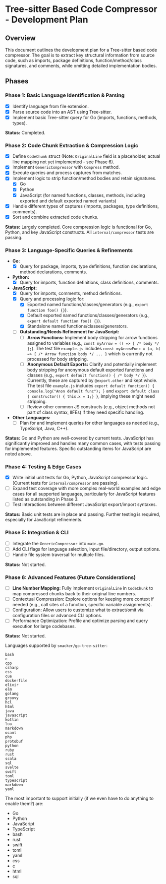 # Tree-sitter Based Code Compressor - Development Plan

## Overview

This document outlines the development plan for a Tree-sitter based code compressor. The goal is to extract key structural information from source code, such as imports, package definitions, function/method/class signatures, and comments, while omitting detailed implementation bodies.

## Phases

### Phase 1: Basic Language Identification & Parsing

- [x] Identify language from file extension.
- [x] Parse source code into an AST using Tree-sitter.
- [x] Implement basic Tree-sitter query for Go (imports, functions, methods, types).

**Status:** Completed.

### Phase 2: Code Chunk Extraction & Compression Logic

- [x] Define `CodeChunk` struct (Note: `OriginalLine` field is a placeholder, actual line mapping not yet implemented - see Phase 6).
- [x] Implement `GenericCompressor` with `Compress` method.
- [x] Execute queries and process captures from matches.
- [x] Implement logic to strip function/method bodies and retain signatures.
  - [x] Go
  - [x] Python
  - [x] JavaScript (for named functions, classes, methods, including exported and default exported named variants)
- [x] Handle different types of captures (imports, packages, type definitions, comments).
- [x] Sort and combine extracted code chunks.

**Status:** Largely completed. Core compression logic is functional for Go, Python, and key JavaScript constructs. All `internal/compressor` tests are passing.

### Phase 3: Language-Specific Queries & Refinements

- **Go:**
  - [x] Query for package, imports, type definitions, function declarations, method declarations, comments.
- **Python:**
  - [x] Query for imports, function definitions, class definitions, comments.
- **JavaScript:**
  - [x] Query for imports, comments, method definitions.
  - [x] Query and processing logic for:
    - [x] Exported named functions/classes/generators (e.g., `export function foo() {}`).
    - [x] Default exported named functions/classes/generators (e.g., `export default function foo() {}`).
    - [x] Standalone named functions/classes/generators.
  - [ ] **Outstanding/Needs Refinement for JavaScript:**
    - [ ] **Arrow Functions:** Implement body stripping for arrow functions assigned to variables (e.g., `const myArrow = () => { /* body */ };`). The test file `example.js` includes `const myArrowFunc = (a, b) => { /* Arrow function body */ ... }` which is currently not processed for body stripping.
    - [ ] **Anonymous Default Exports:** Clarify and potentially implement body stripping for anonymous default exported functions and classes (e.g., `export default function() { /* body */ }`). Currently, these are captured by `@export.other` and kept whole. The test file `example.js` includes `export default function() { console.log("Anon default func"); }` and `export default class { constructor() { this.x = 1;} }`, implying these might need stripping.
    - [ ] Review other common JS constructs (e.g., object methods not part of class syntax, IIFEs) if they need specific handling.
- **Other Languages:**
  - [ ] Plan for and implement queries for other languages as needed (e.g., TypeScript, Java, C++).

**Status:** Go and Python are well-covered by current tests. JavaScript has significantly improved and handles many common cases, with tests passing for implemented features. Specific outstanding items for JavaScript are noted above.

### Phase 4: Testing & Edge Cases

- [x] Write initial unit tests for Go, Python, JavaScript compressor logic. (Current tests for `internal/compressor` are passing).
- [ ] Expand test coverage with more complex real-world examples and edge cases for all supported languages, particularly for JavaScript features listed as outstanding in Phase 3.
- [ ] Test interactions between different JavaScript export/import syntaxes.

**Status:** Basic unit tests are in place and passing. Further testing is required, especially for JavaScript refinements.

### Phase 5: Integration & CLI

- [ ] Integrate the `GenericCompressor` into `main.go`.
- [ ] Add CLI flags for language selection, input file/directory, output options.
- [ ] Handle file system traversal for multiple files.

**Status:** Not started.

### Phase 6: Advanced Features (Future Considerations)

- [ ] **Line Number Mapping:** Fully implement `OriginalLine` in `CodeChunk` to map compressed chunks back to their original line numbers.
- [ ] Contextual Compression: Explore options for keeping more context if needed (e.g., call sites of a function, specific variable assignments).
- [ ] Configuration: Allow users to customize what to extract/omit via configuration files or advanced CLI options.
- [ ] Performance Optimization: Profile and optimize parsing and query execution for large codebases.

**Status:** Not started.

Languages supported by `smacker/go-tree-sitter`:

```
bash
c
cpp
csharp
css
cue
dockerfile
elixir
elm
golang
groovy
hcl
html
java
javascript
kotlin
lua
markdown
ocaml
php
protobuf
python
ruby
rust
scala
sql
svelte
swift
toml
typescript
markdown
yaml
```

The most important to support initially (if we even have to do anything to enable them?) are:

- Go
- Python
- JavaScript
- TypeScript
- bash
- rust
- swift
- toml
- yaml
- css
- c
- html
- sql
